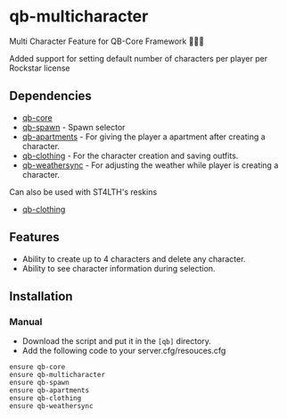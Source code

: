 # qb-multicharacter
Multi Character Feature for QB-Core Framework :people_holding_hands:

Added support for setting default number of characters per player per Rockstar license


## Dependencies
- [qb-core](https://github.com/qbcore-framework/qb-core)
- [qb-spawn](https://github.com/qbcore-framework/qb-spawn) - Spawn selector
- [qb-apartments](https://github.com/qbcore-framework/qb-apartments) - For giving the player a apartment after creating a character.
- [qb-clothing](https://github.com/qbcore-framework/qb-clothing) - For the character creation and saving outfits. 
- [qb-weathersync](https://github.com/qbcore-framework/qb-weathersync) - For adjusting the weather while player is creating a character.

Can also be used with ST4LTH's reskins
- [qb-clothing](https://github.com/ST4LTH/qb-clothing)

## Features
- Ability to create up to 4 characters and delete any character.
- Ability to see character information during selection.

## Installation
### Manual
- Download the script and put it in the `[qb]` directory.
- Add the following code to your server.cfg/resouces.cfg
```
ensure qb-core
ensure qb-multicharacter
ensure qb-spawn
ensure qb-apartments
ensure qb-clothing
ensure qb-weathersync
```
